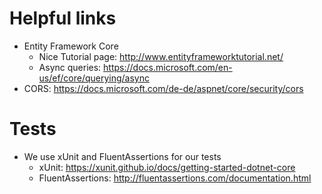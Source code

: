 # Helpful links
* Entity Framework Core
    * Nice Tutorial page: http://www.entityframeworktutorial.net/
    * Async queries: https://docs.microsoft.com/en-us/ef/core/querying/async
* CORS: https://docs.microsoft.com/de-de/aspnet/core/security/cors

# Tests
* We use xUnit and FluentAssertions for our tests
    * xUnit: https://xunit.github.io/docs/getting-started-dotnet-core
    * FluentAssertions: http://fluentassertions.com/documentation.html
    
